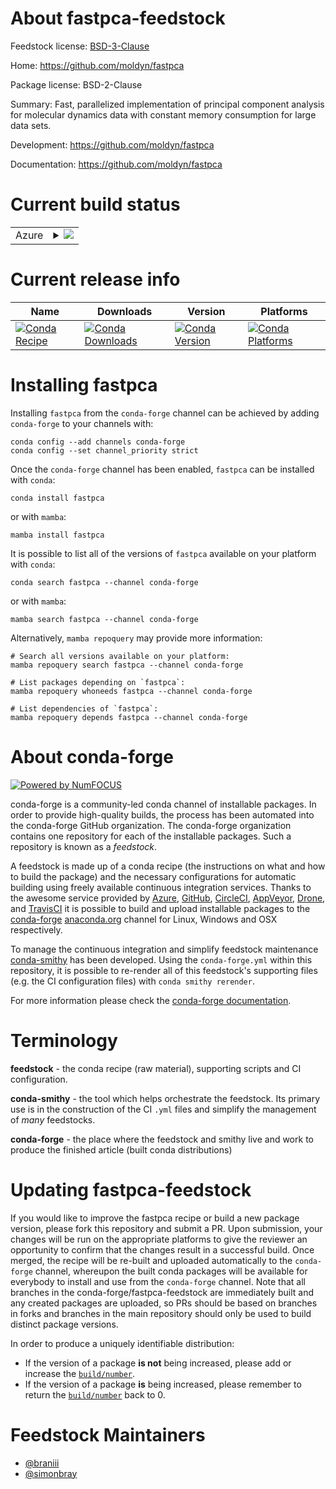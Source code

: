 About fastpca-feedstock
=======================

Feedstock license: [BSD-3-Clause](https://github.com/conda-forge/fastpca-feedstock/blob/main/LICENSE.txt)

Home: https://github.com/moldyn/fastpca

Package license: BSD-2-Clause

Summary: Fast, parallelized implementation of principal component analysis for molecular dynamics data with constant memory consumption for large data sets. 

Development: https://github.com/moldyn/fastpca

Documentation: https://github.com/moldyn/fastpca

Current build status
====================


<table>
    
  <tr>
    <td>Azure</td>
    <td>
      <details>
        <summary>
          <a href="https://dev.azure.com/conda-forge/feedstock-builds/_build/latest?definitionId=8581&branchName=main">
            <img src="https://dev.azure.com/conda-forge/feedstock-builds/_apis/build/status/fastpca-feedstock?branchName=main">
          </a>
        </summary>
        <table>
          <thead><tr><th>Variant</th><th>Status</th></tr></thead>
          <tbody><tr>
              <td>linux_64</td>
              <td>
                <a href="https://dev.azure.com/conda-forge/feedstock-builds/_build/latest?definitionId=8581&branchName=main">
                  <img src="https://dev.azure.com/conda-forge/feedstock-builds/_apis/build/status/fastpca-feedstock?branchName=main&jobName=linux&configuration=linux%20linux_64_" alt="variant">
                </a>
              </td>
            </tr>
          </tbody>
        </table>
      </details>
    </td>
  </tr>
</table>

Current release info
====================

| Name | Downloads | Version | Platforms |
| --- | --- | --- | --- |
| [![Conda Recipe](https://img.shields.io/badge/recipe-fastpca-green.svg)](https://anaconda.org/conda-forge/fastpca) | [![Conda Downloads](https://img.shields.io/conda/dn/conda-forge/fastpca.svg)](https://anaconda.org/conda-forge/fastpca) | [![Conda Version](https://img.shields.io/conda/vn/conda-forge/fastpca.svg)](https://anaconda.org/conda-forge/fastpca) | [![Conda Platforms](https://img.shields.io/conda/pn/conda-forge/fastpca.svg)](https://anaconda.org/conda-forge/fastpca) |

Installing fastpca
==================

Installing `fastpca` from the `conda-forge` channel can be achieved by adding `conda-forge` to your channels with:

```
conda config --add channels conda-forge
conda config --set channel_priority strict
```

Once the `conda-forge` channel has been enabled, `fastpca` can be installed with `conda`:

```
conda install fastpca
```

or with `mamba`:

```
mamba install fastpca
```

It is possible to list all of the versions of `fastpca` available on your platform with `conda`:

```
conda search fastpca --channel conda-forge
```

or with `mamba`:

```
mamba search fastpca --channel conda-forge
```

Alternatively, `mamba repoquery` may provide more information:

```
# Search all versions available on your platform:
mamba repoquery search fastpca --channel conda-forge

# List packages depending on `fastpca`:
mamba repoquery whoneeds fastpca --channel conda-forge

# List dependencies of `fastpca`:
mamba repoquery depends fastpca --channel conda-forge
```


About conda-forge
=================

[![Powered by
NumFOCUS](https://img.shields.io/badge/powered%20by-NumFOCUS-orange.svg?style=flat&colorA=E1523D&colorB=007D8A)](https://numfocus.org)

conda-forge is a community-led conda channel of installable packages.
In order to provide high-quality builds, the process has been automated into the
conda-forge GitHub organization. The conda-forge organization contains one repository
for each of the installable packages. Such a repository is known as a *feedstock*.

A feedstock is made up of a conda recipe (the instructions on what and how to build
the package) and the necessary configurations for automatic building using freely
available continuous integration services. Thanks to the awesome service provided by
[Azure](https://azure.microsoft.com/en-us/services/devops/), [GitHub](https://github.com/),
[CircleCI](https://circleci.com/), [AppVeyor](https://www.appveyor.com/),
[Drone](https://cloud.drone.io/welcome), and [TravisCI](https://travis-ci.com/)
it is possible to build and upload installable packages to the
[conda-forge](https://anaconda.org/conda-forge) [anaconda.org](https://anaconda.org/)
channel for Linux, Windows and OSX respectively.

To manage the continuous integration and simplify feedstock maintenance
[conda-smithy](https://github.com/conda-forge/conda-smithy) has been developed.
Using the ``conda-forge.yml`` within this repository, it is possible to re-render all of
this feedstock's supporting files (e.g. the CI configuration files) with ``conda smithy rerender``.

For more information please check the [conda-forge documentation](https://conda-forge.org/docs/).

Terminology
===========

**feedstock** - the conda recipe (raw material), supporting scripts and CI configuration.

**conda-smithy** - the tool which helps orchestrate the feedstock.
                   Its primary use is in the construction of the CI ``.yml`` files
                   and simplify the management of *many* feedstocks.

**conda-forge** - the place where the feedstock and smithy live and work to
                  produce the finished article (built conda distributions)


Updating fastpca-feedstock
==========================

If you would like to improve the fastpca recipe or build a new
package version, please fork this repository and submit a PR. Upon submission,
your changes will be run on the appropriate platforms to give the reviewer an
opportunity to confirm that the changes result in a successful build. Once
merged, the recipe will be re-built and uploaded automatically to the
`conda-forge` channel, whereupon the built conda packages will be available for
everybody to install and use from the `conda-forge` channel.
Note that all branches in the conda-forge/fastpca-feedstock are
immediately built and any created packages are uploaded, so PRs should be based
on branches in forks and branches in the main repository should only be used to
build distinct package versions.

In order to produce a uniquely identifiable distribution:
 * If the version of a package **is not** being increased, please add or increase
   the [``build/number``](https://docs.conda.io/projects/conda-build/en/latest/resources/define-metadata.html#build-number-and-string).
 * If the version of a package **is** being increased, please remember to return
   the [``build/number``](https://docs.conda.io/projects/conda-build/en/latest/resources/define-metadata.html#build-number-and-string)
   back to 0.

Feedstock Maintainers
=====================

* [@braniii](https://github.com/braniii/)
* [@simonbray](https://github.com/simonbray/)

